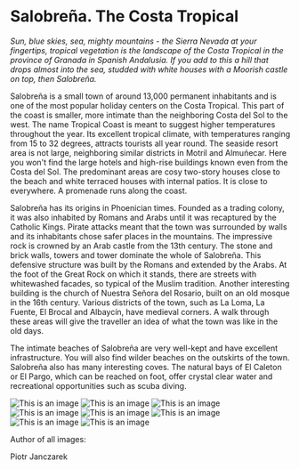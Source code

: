 # Salobreña. The Costa Tropical

*Sun, blue skies, sea, mighty mountains - the Sierra Nevada at your fingertips, tropical vegetation is
the landscape of the Costa Tropical in the province of Granada in Spanish Andalusia. If you add to
this a hill that drops almost into the sea, studded with white houses with a Moorish castle on top,
then Salobreña.*

Salobreña is a small town of around 13,000 permanent inhabitants and is one of the most popular
holiday centers on the Costa Tropical. This part of the coast is smaller, more intimate than the
neighboring Costa del Sol to the west. The name Tropical Coast is meant to suggest higher
temperatures throughout the year. Its excellent tropical climate, with temperatures ranging from 15
to 32 degrees, attracts tourists all year round.
The seaside resort area is not large, neighboring similar districts in Motril and Almuńecar. Here you
won't find the large hotels and high-rise buildings known even from the Costa del Sol. The
predominant areas are cosy two-story houses close to the beach and white terraced houses with
internal patios. It is close to everywhere. A promenade runs along the coast.

Salobreña has its origins in Phoenician times. Founded as a trading colony, it was also inhabited by
Romans and Arabs until it was recaptured by the Catholic Kings. Pirate attacks meant that the town
was surrounded by walls and its inhabitants chose safer places in the mountains.
The impressive rock is crowned by an Arab castle from the 13th century. The stone and brick walls,
towers and tower dominate the whole of Salobreña. This defensive structure was built by the
Romans and extended by the Arabs. At the foot of the Great Rock on which it stands, there are
streets with whitewashed facades, so typical of the Muslim tradition. Another interesting building is
the church of Nuestra Señora del Rosario, built on an old mosque in the 16th century.
Various districts of the town, such as La Loma, La Fuente, El Brocal and Albaycín, have medieval
corners. A walk through these areas will give the traveller an idea of what the town was like in the
old days.

The intimate beaches of Salobreña are very well-kept and have excellent infrastructure. You will
also find wilder beaches on the outskirts of the town. Salobreña also has many interesting coves.
The natural bays of El Caleton or El Pargo, which can be reached on foot, offer crystal clear water
and recreational opportunities such as scuba diving.

![This is an image](/img/salzachieski-kopia.jpg)
![This is an image](/img/sal.placJPG-kopia.jpg)
![This is an image](/img/salstm-kopia.jpg)
![This is an image](/img/sal_skimo-kopia.jpg)
![This is an image](/img/sal_kolor-kopia.jpg)
![This is an image](/img/Salob11-kopia.jpg)
![This is an image](/img/Salob12-kopia.jpg)
![This is an image](/img/Salob7-kopia.jpg)

Author of all images: 

Piotr Janczarek
